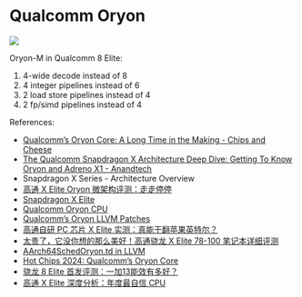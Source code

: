 # Qualcomm Oryon

![](./oryon.svg)

Oryon-M in Qualcomm 8 Elite:

1. 4-wide decode instead of 8
2. 4 integer pipelines instead of 6
3. 2 load store pipelines instead of 4
4. 2 fp/simd pipelines instead of 4

References:

- [Qualcomm’s Oryon Core: A Long Time in the Making - Chips and Cheese](https://chipsandcheese.com/2024/07/09/qualcomms-oryon-core-a-long-time-in-the-making/)
- [The Qualcomm Snapdragon X Architecture Deep Dive: Getting To Know Oryon and Adreno X1 - Anandtech](https://www.anandtech.com/show/21445/qualcomm-snapdragon-x-architecture-deep-dive)
- Snapdragon X Series - Architecture Overview
- [高通 X Elite Oryon 微架构评测：走走停停](https://zhuanlan.zhihu.com/p/704707254)
- [Snapdragon X Elite](https://www.qualcomm.com/products/mobile/snapdragon/laptops-and-tablets/snapdragon-x-elite)
- [Qualcomm Oryon CPU](https://www.qualcomm.com/products/technology/processors/oryon)
- [Qualcomm’s Oryon LLVM Patches](https://chipsandcheese.com/2024/05/15/qualcomms-oryon-llvm-patches/)
- [高通自研 PC 芯片 X Elite 实测：真能干翻苹果英特尔？](https://www.bilibili.com/video/BV1Ue41197Qb/)
- [太贵了，它没你想的那么美好！高通骁龙 X Elite 78-100 笔记本详细评测](https://www.bilibili.com/video/BV1z1421r7dZ/)
- [AArch64SchedOryon.td in LLVM](https://github.com/llvm/llvm-project/blob/main/llvm/lib/Target/AArch64/AArch64SchedOryon.td)
- [Hot Chips 2024: Qualcomm’s Oryon Core](https://chipsandcheese.com/2024/08/26/hot-chips-2024-qualcomms-oryon-core/)
- [骁龙 8 Elite 首发评测：一加13能效有多好？](https://www.bilibili.com/video/BV1xvysYwEcX/)
- [高通 X Elite 深度分析：年度最自信 CPU](https://b23.tv/iL38AXz)
